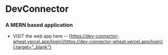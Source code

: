 # DevConnector
### A MERN based application

- VISIT the web app here -- [https://dev-connector-wheat.vercel.app/login](https://dev-connector-wheat.vercel.app/login){:target="_blank"}
